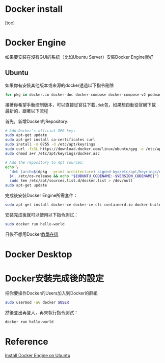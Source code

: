 # Docker install

[toc]

# Docker Engine
如果要安裝在沒有GUI的系統（比如Ubuntu Server）安裝Docker Engine就好
## Ubuntu
如果你有安裝其他版本或來源的docker透過以下指令刪除
```bash
for pkg in docker.io docker-doc docker-compose docker-compose-v2 podman-docker containerd runc; do sudo apt-get remove $pkg; done
```
接著你希望手動控制版本，可以直接從官往下載`.deb`包，如果想自動從官網下載最新的，跟著以下流程

首先，新增Docker的Repository:
```bash
# Add Docker's official GPG key:
sudo apt-get update
sudo apt-get install ca-certificates curl
sudo install -m 0755 -d /etc/apt/keyrings
sudo curl -fsSL https://download.docker.com/linux/ubuntu/gpg -o /etc/apt/keyrings/docker.asc
sudo chmod a+r /etc/apt/keyrings/docker.asc

# Add the repository to Apt sources:
echo \
  "deb [arch=$(dpkg --print-architecture) signed-by=/etc/apt/keyrings/docker.asc] https://download.docker.com/linux/ubuntu \
  $(. /etc/os-release && echo "${UBUNTU_CODENAME:-$VERSION_CODENAME}") stable" | \
  sudo tee /etc/apt/sources.list.d/docker.list > /dev/null
sudo apt-get update
```
完成後安裝Docker Engine所需套件：
```bash
sudo apt-get install docker-ce docker-ce-cli containerd.io docker-buildx-plugin docker-compose-plugin
```
安裝完成後就可以使用以下指令測試：
```bash
sudo docker run hello-world
```
日後不想用Docker[教學在這](https://docs.docker.com/engine/install/ubuntu/#uninstall-docker-engine)

# Docker Desktop


# Docker安裝完成後的設定
把你要操作Docker的Users加入到Docker的群組
```bash
sudo usermod -aG docker $USER
```
然後登出再登入，再來執行指令測試：
```bash
docker run hello-world
```

# Reference
[Install Docker Engine on Ubuntu](https://docs.docker.com/engine/install/ubuntu/)